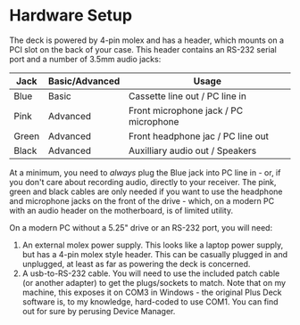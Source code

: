 # Hardware Setup

The deck is powered by 4-pin molex and has a header, which mounts on a PCI slot
on the back of your case. This header contains an RS-232 serial port and a
number of 3.5mm audio jacks:

| Jack  | Basic/Advanced | Usage                                 |
|-------|----------------|---------------------------------------|
| Blue  | Basic          | Cassette line out / PC line in        |
| Pink  | Advanced       | Front microphone jack / PC microphone |
| Green | Advanced       | Front headphone jac / PC line out     |
| Black | Advanced       | Auxilliary audio out / Speakers       |

At a minimum, you need to *always* plug the Blue jack into PC line in - or, if
you don't care about recording audio, directly to your receiver. The pink,
green and black cables are only needed if you want to use the headphone and
microphone jacks on the front of the drive - which, on a modern PC with an
audio header on the motherboard, is of limited utility.

On a modern PC without a 5.25" drive or an RS-232 port, you will need:

1. An external molex power supply. This looks like a laptop power supply, but
   has a 4-pin molex style header. This can be casually plugged in and
   unplugged, at least as far as powering the deck is concerned.
2. A usb-to-RS-232 cable. You will need to use the included patch cable (or
   another adapter) to get the plugs/sockets to match. Note that on my machine,
   this exposes it on COM3 in Windows - the original Plus Deck software is, to
   my knowledge, hard-coded to use COM1. You can find out for sure by perusing
   Device Manager.
